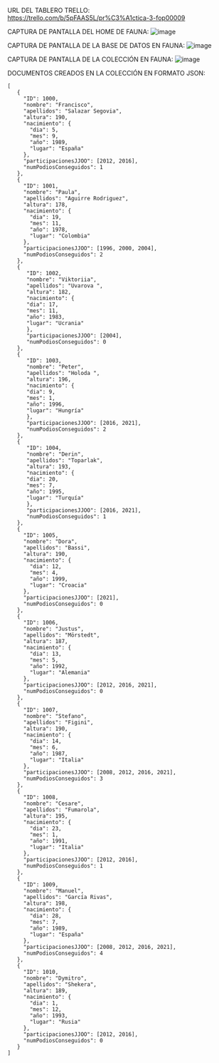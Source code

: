 URL DEL TABLERO TRELLO:
https://trello.com/b/5pFAAS5L/pr%C3%A1ctica-3-fop00009

CAPTURA DE PANTALLA DEL HOME DE FAUNA:
![image](https://user-images.githubusercontent.com/124682676/225133690-f38d61cb-3cff-4e56-b329-6b08120ddc7d.png)

CAPTURA DE PANTALLA DE LA BASE DE DATOS EN FAUNA:
![image](https://user-images.githubusercontent.com/124682676/225133968-d4d672fa-2363-436f-bd32-e0094b487032.png)

CAPTURA DE PANTALLA DE LA COLECCIÓN EN FAUNA:
![image](https://user-images.githubusercontent.com/124682676/225134236-c7e3a230-160e-4f15-8d4d-5314fe3c6e32.png)

DOCUMENTOS CREADOS EN LA COLECCIÓN EN FORMATO JSON:
```
[
   {
     "ID": 1000,
     "nombre": "Francisco",
     "apellidos": "Salazar Segovia",
     "altura": 190,
     "nacimiento": {
       "dia": 5,
       "mes": 9,
       "año": 1989,
       "lugar": "España"
     },
     "participacionesJJOO": [2012, 2016],
     "numPodiosConseguidos": 1
   },
   {
     "ID": 1001,
     "nombre": "Paula",
     "apellidos": "Aguirre Rodriguez",
     "altura": 178,
     "nacimiento": {
       "dia": 19,
       "mes": 11,
       "año": 1978,
       "lugar": "Colombia"
     },
     "participacionesJJOO": [1996, 2000, 2004],
     "numPodiosConseguidos": 2
   },
   {
      "ID": 1002,
      "nombre": "Viktoriia",
      "apellidos": "Uvarova ",
      "altura": 182,
      "nacimiento": {
      "dia": 17,
      "mes": 11,
      "año": 1983,
      "lugar": "Ucrania"
      },
      "participacionesJJOO": [2004],
      "numPodiosConseguidos": 0
   },
   {
      "ID": 1003,
      "nombre": "Peter",
      "apellidos": "Holoda ",
      "altura": 196,
      "nacimiento": {
      "dia": 9,
      "mes": 1,
      "año": 1996,
      "lugar": "Hungría"
      },
      "participacionesJJOO": [2016, 2021],
      "numPodiosConseguidos": 2
   },
   {
      "ID": 1004,
      "nombre": "Derin",
      "apellidos": "Toparlak",
      "altura": 193,
      "nacimiento": {
      "dia": 20,
      "mes": 7,
      "año": 1995,
      "lugar": "Turquía"
      },
      "participacionesJJOO": [2016, 2021],
      "numPodiosConseguidos": 1
   },
   {
     "ID": 1005,
     "nombre": "Dora",
     "apellidos": "Bassi",
     "altura": 190,
     "nacimiento": {
       "dia": 12,
       "mes": 4,
       "año": 1999,
       "lugar": "Croacia"
     },
     "participacionesJJOO": [2021],
     "numPodiosConseguidos": 0
   },
   {
     "ID": 1006,
     "nombre": "Justus",
     "apellidos": "Mörstedt",
     "altura": 187,
     "nacimiento": {
       "dia": 13,
       "mes": 5,
       "año": 1992,
       "lugar": "Alemania"
     },
     "participacionesJJOO": [2012, 2016, 2021],
     "numPodiosConseguidos": 0
   },
   {
     "ID": 1007,
     "nombre": "Stefano",
     "apellidos": "Figini",
     "altura": 190,
     "nacimiento": {
       "dia": 14,
       "mes": 6,
       "año": 1987,
       "lugar": "Italia"
     },
     "participacionesJJOO": [2008, 2012, 2016, 2021],
     "numPodiosConseguidos": 3
   },
   {
     "ID": 1008,
     "nombre": "Cesare",
     "apellidos": "Fumarola",
     "altura": 195,
     "nacimiento": {
       "dia": 23,
       "mes": 1,
       "año": 1991,
       "lugar": "Italia"
     },
     "participacionesJJOO": [2012, 2016],
     "numPodiosConseguidos": 1
   },
   {
     "ID": 1009,
     "nombre": "Manuel",
     "apellidos": "García Rivas",
     "altura": 198,
     "nacimiento": {
       "dia": 28,
       "mes": 7,
       "año": 1989,
       "lugar": "España"
     },
     "participacionesJJOO": [2008, 2012, 2016, 2021],
     "numPodiosConseguidos": 4
   },
   {
     "ID": 1010,
     "nombre": "Dymitro",
     "apellidos": "Shekera",
     "altura": 189,
     "nacimiento": {
       "dia": 1,
       "mes": 12,
       "año": 1993,
       "lugar": "Rusia"
     },
     "participacionesJJOO": [2012, 2016],
     "numPodiosConseguidos": 0
   }
]
```
